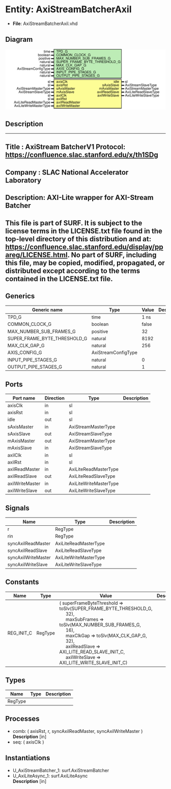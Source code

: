# Entity: AxiStreamBatcherAxil

- **File**: AxiStreamBatcherAxil.vhd
## Diagram

![Diagram](AxiStreamBatcherAxil.svg "Diagram")
## Description

-----------------------------------------------------------------------------
 Title      : AxiStream BatcherV1 Protocol: https://confluence.slac.stanford.edu/x/th1SDg
-----------------------------------------------------------------------------
 Company    : SLAC National Accelerator Laboratory
-----------------------------------------------------------------------------
 Description: AXI-Lite wrapper for AXI-Stream Batcher
-----------------------------------------------------------------------------
 This file is part of SURF. It is subject to
 the license terms in the LICENSE.txt file found in the top-level directory
 of this distribution and at:
    https://confluence.slac.stanford.edu/display/ppareg/LICENSE.html.
 No part of SURF, including this file, may be
 copied, modified, propagated, or distributed except according to the terms
 contained in the LICENSE.txt file.
-----------------------------------------------------------------------------
## Generics

| Generic name                 | Type                | Value | Description |
| ---------------------------- | ------------------- | ----- | ----------- |
| TPD_G                        | time                | 1 ns  |             |
| COMMON_CLOCK_G               | boolean             | false |             |
| MAX_NUMBER_SUB_FRAMES_G      | positive            | 32    |             |
| SUPER_FRAME_BYTE_THRESHOLD_G | natural             | 8192  |             |
| MAX_CLK_GAP_G                | natural             | 256   |             |
| AXIS_CONFIG_G                | AxiStreamConfigType |       |             |
| INPUT_PIPE_STAGES_G          | natural             | 0     |             |
| OUTPUT_PIPE_STAGES_G         | natural             | 1     |             |
## Ports

| Port name       | Direction | Type                   | Description |
| --------------- | --------- | ---------------------- | ----------- |
| axisClk         | in        | sl                     |             |
| axisRst         | in        | sl                     |             |
| idle            | out       | sl                     |             |
| sAxisMaster     | in        | AxiStreamMasterType    |             |
| sAxisSlave      | out       | AxiStreamSlaveType     |             |
| mAxisMaster     | out       | AxiStreamMasterType    |             |
| mAxisSlave      | in        | AxiStreamSlaveType     |             |
| axilClk         | in        | sl                     |             |
| axilRst         | in        | sl                     |             |
| axilReadMaster  | in        | AxiLiteReadMasterType  |             |
| axilReadSlave   | out       | AxiLiteReadSlaveType   |             |
| axilWriteMaster | in        | AxiLiteWriteMasterType |             |
| axilWriteSlave  | out       | AxiLiteWriteSlaveType  |             |
## Signals

| Name                | Type                   | Description |
| ------------------- | ---------------------- | ----------- |
| r                   | RegType                |             |
| rin                 | RegType                |             |
| syncAxilReadMaster  | AxiLiteReadMasterType  |             |
| syncAxilReadSlave   | AxiLiteReadSlaveType   |             |
| syncAxilWriteMaster | AxiLiteWriteMasterType |             |
| syncAxilWriteSlave  | AxiLiteWriteSlaveType  |             |
## Constants

| Name       | Type    | Value                                                                                                                                                                                                                                                                                                                                                                                                                                                                                                                                                                                               | Description |
| ---------- | ------- | --------------------------------------------------------------------------------------------------------------------------------------------------------------------------------------------------------------------------------------------------------------------------------------------------------------------------------------------------------------------------------------------------------------------------------------------------------------------------------------------------------------------------------------------------------------------------------------------------- | ----------- |
| REG_INIT_C | RegType |  (       superFrameByteThreshold => toSlv(SUPER_FRAME_BYTE_THRESHOLD_G,<br><span style="padding-left:20px"> 32),<br><span style="padding-left:20px">       maxSubFrames            => toSlv(MAX_NUMBER_SUB_FRAMES_G,<br><span style="padding-left:20px"> 16),<br><span style="padding-left:20px">       maxClkGap               => toSlv(MAX_CLK_GAP_G,<br><span style="padding-left:20px"> 32),<br><span style="padding-left:20px">       axilReadSlave           => AXI_LITE_READ_SLAVE_INIT_C,<br><span style="padding-left:20px">       axilWriteSlave          => AXI_LITE_WRITE_SLAVE_INIT_C) |             |
## Types

| Name    | Type | Description |
| ------- | ---- | ----------- |
| RegType |      |             |
## Processes
- comb: ( axisRst, r, syncAxilReadMaster, syncAxilWriteMaster )
</br>**Description**
 [in] 
- seq: ( axisClk )
## Instantiations

- U_AxiStreamBatcher_1: surf.AxiStreamBatcher
- U_AxiLiteAsync_1: surf.AxiLiteAsync
</br>**Description**
 [in]

